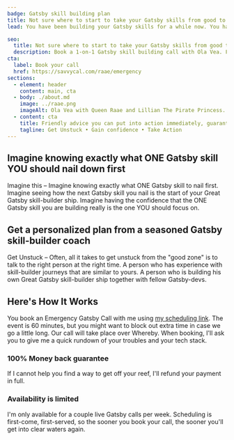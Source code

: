 ```yaml
---
badge: Gatsby skill building plan
title: Not sure where to start to take your Gatsby skills from good to great?
lead: You have been building your Gatsby skills for a while now. You have maybe built a few paid projects with Gatsby. But you are still stuck in the "good zone". Your clients might not notice, but you KNOW you are not great. And you don't like it.

seo:
  title: Not sure where to start to take your Gatsby skills from good to great?
  description: Book a 1-on-1 Gatsby skill building call with Ola Vea. Friendly advice you can put into action immediately, guaranteed!
cta:
  label: Book your call
  href: https://savvycal.com/raae/emergency
sections:
  - element: header
    content: main, cta
  - body: ./about.md
    image: ../raae.png
    imageAlt: Ola Vea with Queen Raae and Lillian The Pirate Princess.
  - content: cta
    title: Friendly advice you can put into action immediately, guaranteed.
    tagline: Get Unstuck • Gain confidence • Take Action
---
```


## Imagine knowing exactly what ONE Gatsby skill YOU should nail down first

Imagine this – Imagine knowing exactly what ONE Gatsby skill to nail first. Imagine seeing how the next Gatsby skill you nail is the start of your Great Gatsby skill-builder ship. Imagine having the confidence that the ONE Gatsby skill you are building really is the one YOU should focus on.

## Get a personalized plan from a seasoned Gatsby skill-builder coach

Get Unstuck – Often, all it takes to get unstuck from the  "good zone" is to talk to the right person at the right time. A person who has experience with skill-builder journeys that are similar to yours. A person who is building his own Great Gatsby skill-builder ship together with fellow Gatsby-devs.

## Here's How It Works

You book an Emergency Gatsby Call with me using [my scheduling link](https://savvycal.com/raae/emergency). The event is 60 minutes, but you might want to block out extra time in case we go a little long. Our call will take place over Whereby. When booking, I'll ask you to give me a quick rundown of your troubles and your tech stack.

### 100% Money back guarantee

If I cannot help you find a way to get off your reef, I'll refund your payment in full.

### Availability is limited

I'm only available for a couple live Gatsby calls per week. Scheduling is first-come, first-served, so the sooner you book your call, the sooner you'll get into clear waters again.
